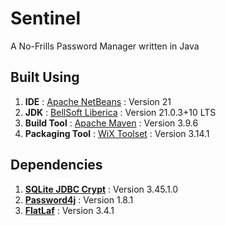 # Sentinel

A No-Frills Password Manager written in Java

## Built Using

1. **IDE** : [Apache NetBeans](https://netbeans.apache.org/) : Version 21
2. **JDK** : [BellSoft Liberica](https://bell-sw.com/libericajdk/) : Version 21.0.3+10 LTS
3. **Build Tool** : [Apache Maven](https://maven.apache.org/) : Version 3.9.6
4. **Packaging Tool** : [WiX Toolset](https://wixtoolset.org/) : Version 3.14.1

## Dependencies

1. **[SQLite JDBC Crypt](https://github.com/Willena/sqlite-jdbc-crypt)** : Version 3.45.1.0
2. **[Password4j](https://password4j.com/)** : Version 1.8.1
3. **[FlatLaf](https://www.formdev.com/flatlaf/)** : Version 3.4.1
